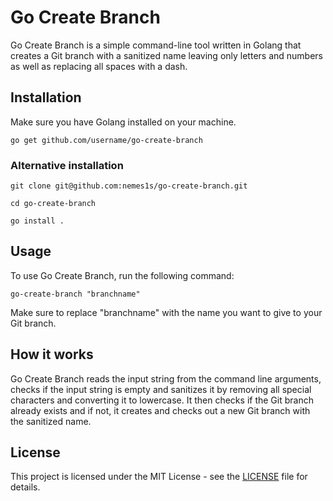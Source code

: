 # Go Create Branch

Go Create Branch is a simple command-line tool written in Golang that creates a Git branch with a sanitized name leaving only letters and numbers as well as replacing all spaces with a dash.

## Installation

Make sure you have Golang installed on your machine.

```
go get github.com/username/go-create-branch
```

### Alternative installation

```
git clone git@github.com:nemes1s/go-create-branch.git

cd go-create-branch

go install .
```

## Usage

To use Go Create Branch, run the following command:

```
go-create-branch "branchname"
```

Make sure to replace "branchname" with the name you want to give to your Git branch.

## How it works

Go Create Branch reads the input string from the command line arguments, checks if the input string is empty and sanitizes it by removing all special characters and converting it to lowercase. It then checks if the Git branch already exists and if not, it creates and checks out a new Git branch with the sanitized name.

## License

This project is licensed under the MIT License - see the [LICENSE](LICENSE) file for details.